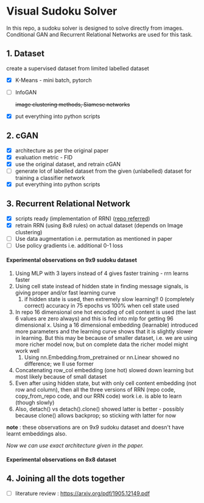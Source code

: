 # Visual Sudoku Solver 

In this repo, a sudoku solver is designed to solve directly from images. Conditional GAN and Recurrent Relational Networks are used for this task.

## 1. Dataset

create a supervised dataset from limited labelled dataset

- [x] K-Means - mini batch, pytorch

- [ ] InfoGAN

  ~~image clustering methods, Siamese networks~~

- [x] put everything into python scripts

## 2. cGAN

- [x] architecture as per the original paper
- [x] evaluation metric - FID
- [x] use the original dataset, and retrain cGAN
- [ ] generate lot of labelled dataset from the given (unlabelled) dataset for training a classifier network
- [x] put everything into python scripts

## 3. Recurrent Relational Network

- [x] scripts ready (implementation of RRN) ([repo referred](https://github.com/wDaniec/pytorch-RNN))
- [x] retrain RRN (using 8x8 rules) on actual dataset (depends on Image clustering)
- [ ] Use data augmentation i.e. permutation as mentioned in paper
- [ ] Use policy gradients i.e. additional 0-1 loss

#### Experimental observations on 9x9 sudoku dataset

1. Using MLP with 3 layers instead of 4 gives faster training - rrn learns faster  
2. Using cell state instead of hidden state in finding message signals, is giving proper and/or fast learning curve
   1. if hidden state is used, then extremely slow learning!! 0 (completely correct) accuracy in 75 epochs vs 100% when cell state used
3. In repo 16 dimensional one hot encoding of cell content is used (the last 6 values are zero always) and this is fed into mlp for getting 96 dimensional x. Using a 16 dimensional embedding (learnable) introduced more parameters and the learning curve shows that it is slightly slower in learning. But this may be because of smaller dataset, i.e. we are using more richer model now, but on complete data the richer model might work well
   1. Using nn.Embedding.from_pretrained or nn.Linear showed no difference; we ll use former
4. Concatenating row_col embedding (one hot) slowed down learning but most likely because of small dataset
5. Even after using hidden state, but with only cell content embedding (not row and column), then all the three versions of RRN (repo code, copy_from_repo code, and our RRN code) work i.e. is able to learn (though slowly)
6. Also, detach() vs detach().clone() showed latter is better - possibly because clone() allows backprop; so sticking with latter for now

**note** : these observations are on 9x9 sudoku dataset and doesn't have learnt embeddings also. 

_Now we can use exact architecture given in the paper._



#### Experimental observations on 8x8 dataset



## 4. Joining all the dots together

- [ ] literature review : https://arxiv.org/pdf/1905.12149.pdf

